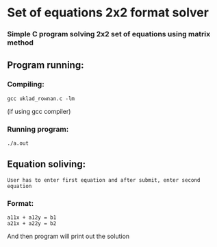 # Set of equations 2x2 format solver
### Simple C program solving 2x2 set of equations using matrix method

## Program running:
### Compiling:
    gcc uklad_rownan.c -lm
(if using gcc compiler)
### Running program:
    ./a.out
## Equation soliving:
    User has to enter first equation and after submit, enter second equation
### Format:
    a11x + a12y = b1
    a21x + a22y = b2
And then program will print out the solution
